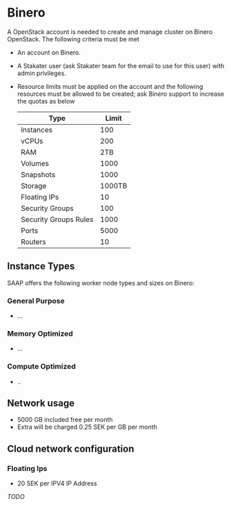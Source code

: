 # Binero

A OpenStack account is needed to create and manage cluster on Binero OpenStack. The following criteria must be met

- An account on Binero.
- A Stakater user (ask Stakater team for the email to use for this user) with admin privileges.
- Resource limits must be applied on the account and the following resources must be allowed to be created; ask Binero support to increase the quotas as below

  | Type | Limit |
  |---|---|
  | Instances | 100 |
  | vCPUs | 200 |
  | RAM | 2TB |
  | Volumes | 1000 |
  | Snapshots | 1000 |
  | Storage | 1000TB |
  | Floating IPs | 10 |
  | Security Groups | 100 |
  | Security Groups Rules | 1000 |
  | Ports  | 5000 |
  | Routers | 10 |

## Instance Types

SAAP offers the following worker node types and sizes on Binero:

### General Purpose

- ...

### Memory Optimized

- ...

### Compute Optimized

- ..

## Network usage

- 5000 GB included free per month
- Extra will be charged 0.25 SEK per GB per month

## Cloud network configuration

### Floating Ips

- 20 SEK per IPV4 IP Address

_TODO_